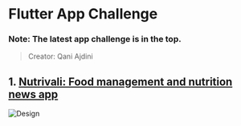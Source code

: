 # Flutter App Challenge

### Note: The latest app challenge is in the top.
> Creator: Qani Ajdini

## 1. [Nutrivali: Food management and nutrition news app](https://github.com/qani-ajdini/flutter-app-nutrivali-food-management-and-nutrition-news)
![Design](https://github.com/qani-ajdini/flutter-app-nutrivali-food-management-and-nutrition-news/blob/master/docs/nutrivali.png)